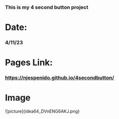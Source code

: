 ### This is my 4 second button project
# Date: 
### 4/11/23
# Pages Link: 
### https://njespenido.github.io/4secondbutton/
# Image
![picture]{idea64_DVnENG6AKJ.png}
